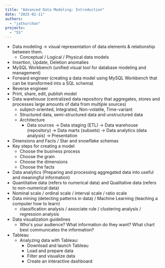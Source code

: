 ```yaml
---
title: "Advanced Data Modeling: Introduction"
date: "2025-02-11"
authors:
  - "jathurchan"
projects:
  - "55"
---
```


- Data modeling → visual representation of data elements & relationship between them.
  - Conceptual / Logical / Physical data models
- Insertion, Update, Deletion anomalies
- MySQL Workbench (unified visual tool for database modeling and management)
- Forward engineer (creating a data model using MySQL Workbench that can be transformed into a SQL schema)
- Reverse engineer
- Print, share, edit, publish model
- Data warehouse (centralized data repository that aggregates, stores and processes large amounts of data from multiple sources)
  - subject-oriented, Integrated, Non-volatile, Time-variant
  - Structured data, semi-structured data and unstructured data
  - Architecture
    - Data sources → Data staging (ETL) → Data warehouse (repository) → Data marts (subsets) → Data analytics (data analysis) → Presentation
- Dinensions and Facts / Star and snowflake schemas
- Key steps for creating a model
  - Choose the business process
  - Choose the grain
  - Choose the dimensions
  - Choose the facts
- Data analytics (Preparing and processing aggregated data into useful and meaningful information)
- Quantitative data (refers to numerical data) and Qualitative data (refers to non-numerical data)
- Nominal scale / ordinal scale / interval scale / ratio scale
- Data mining (detecting patterns in data) / Machine Learning (teaching a computer how to learn)
  - classification analysis / associate rule / clustering analysis / regression analysis
- Data visualization guidelines
  - Who's your audience? What information do they want? What chart best communicates the information?
- Tableau
  - Analyzing data with Tableau:
    - Download and launch Tableau
    - Load and prepare data
    - Filter and visualize data
    - Create an interactive dashboard

